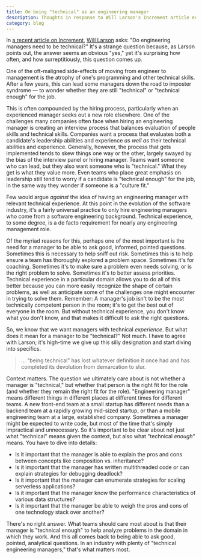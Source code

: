 ```yaml
---
title: On being "technical" as an engineering manager
description: Thoughts in response to Will Larson's Increment article entitled "Do engineering managers need to be technical?"
category: blog
---
```


In [a recent article on Increment](https://increment.com/teams/do-engineering-managers-need-to-be-technical/), [Will Larson](https://lethain.com) asks: "Do engineering managers need to be technical?" It's a strange question because, as Larson points out, the answer seems an obvious "yes," yet it's surprising how often, and how surreptitiously, this question comes up.

One of the oft-maligned side-effects of moving from engineer to management is the atrophy of one's programming and other technical skills. After a few years, this can lead some managers down the road to imposter syndrome — to wonder whether they are still "technical" or "technical enough" for the job.

This is often compounded by the hiring process, particularly when an experienced manager seeks out a new role elsewhere. One of the challenges many companies often face when hiring an engineering manager is creating an interview process that balances evaluation of people skills and technical skills. Companies want a process that evaluates both a candidate's leadership abilities and experience _as well as_ their technical abilities and experience. Generally, however, the process that gets implemented tends to skew things one way or the other, largely swayed by the bias of the interview panel or hiring manager. Teams want someone who can lead, but they also want someone who is "technical." What they get is what they value more. Even teams who place great emphasis on leadership still tend to worry if a candidate is "technical enough" for the job, in the same way they wonder if someone is a "culture fit."

Few would argue _against_ the idea of having an engineering manager with relevant technical experience. At this point in the evolution of the software industry, it's a fairly universal practice to only hire engineering managers who come from a software engineering background. Technical experience, to some degree, is a de facto requirement for nearly any engineering management role. 

Of the myriad reasons for this, perhaps one of the most important is the need for a manager to be able to ask good, informed, pointed questions. Sometimes this is necessary to help sniff out risk. Sometimes this is to help ensure a team has thoroughly explored a problem space. Sometimes it's for coaching. Sometimes it's to make sure a problem even needs solving, or is the right problem to solve. Sometimes it's to better assess priorities. Technical experience in a particular domain allows you to do all of this better because you can more easily recognize the shape of certain problems, as well as anticipate some of the challenges one might encounter in trying to solve them. Remember: A manager's job isn't to be the most technically competent person in the room; it's to get the best out of everyone in the room. But without technical experience, you don't know what you don't know, and that makes it difficult to ask the right questions.

So, we know that we want managers with technical _experience_. But what does it mean for a manager to be "technical?" Not much. I have to agree with Larson; it's high-time we give up this silly designation and start diving into specifics.

> ... “being technical” has lost whatever definition it once had and has completed its devolution from demarcation to slur.

Context matters. The question we ultimately care about is not whether a manager is "technical," but whether that person is the right fit for the role (and whether they remain the right fit for the role). "Engineering manager" means different things in different places at different times for different teams. A new front-end team at a small startup has different needs than a backend team at a rapidly growing mid-sized startup, or than a mobile engineering team at a large, established company. Sometimes a manager might be expected to write code, but most of the time that's simply impractical and unnecessary. So it's important to be clear about not just what "technical" means given the context, but also what "technical _enough_" means. You have to dive into details:

* Is it important that the manager is able to explain the pros and cons between concepts like composition vs. inheritance?
* Is it important that the manager has written multithreaded code or can explain strategies for debugging deadlock?
* Is it important that the manager can enumerate strategies for scaling serverless applications?
* Is it important that the manager know the performance characteristics of various data structures?
* Is it important that the manager be able to weigh the pros and cons of one technology stack over another?

There's no right answer. What teams should care most about is that their manager is "technical enough" to help analyze problems in the domain in which they work. And this all comes back to being able to ask good, pointed, analytical questions. In an industry with plenty of "technical engineering managers," that's what matters most.
